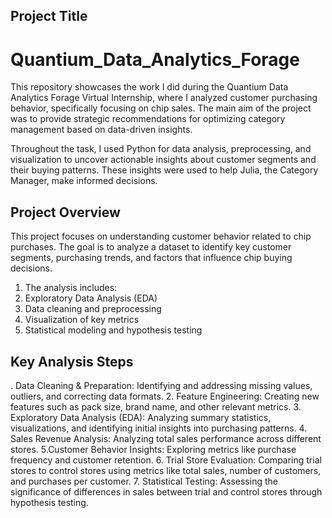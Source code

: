 ## Project Title
# Quantium_Data_Analytics_Forage
This repository showcases the work I did during the Quantium Data Analytics Forage Virtual Internship, where I analyzed customer purchasing behavior, specifically focusing on chip sales. The main aim of the project was to provide strategic recommendations for optimizing category management based on data-driven insights.

Throughout the task, I used Python for data analysis, preprocessing, and visualization to uncover actionable insights about customer segments and their buying patterns. These insights were used to help Julia, the Category Manager, make informed decisions.

## Project Overview 
This project focuses on understanding customer behavior related to chip purchases. The goal is to analyze a dataset to identify key customer segments, purchasing trends, and factors that influence chip buying decisions.

1. The analysis includes:
2. Exploratory Data Analysis (EDA)
3. Data cleaning and preprocessing
4. Visualization of key metrics
5. Statistical modeling and hypothesis testing

## Key Analysis Steps 
. Data Cleaning & Preparation: Identifying and addressing missing values, outliers, and correcting data formats.
2. Feature Engineering: Creating new features such as pack size, brand name, and other relevant metrics.
3. Exploratory Data Analysis (EDA): Analyzing summary statistics, visualizations, and identifying initial insights into purchasing patterns.
4. Sales Revenue Analysis: Analyzing total sales performance across different stores.
5.Customer Behavior Insights: Exploring metrics like purchase frequency and customer retention.
6. Trial Store Evaluation: Comparing trial stores to control stores using metrics like total sales, number of customers, and purchases per customer.
7. Statistical Testing: Assessing the significance of differences in sales between trial and control stores through hypothesis testing.

